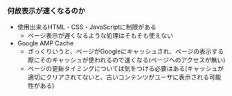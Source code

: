 ### 何故表示が速くなるのか

* 使用出来るHTML・CSS・JavaScriptに制限がある
  * ページ表示が遅くなるような処理はそもそも使えない
* Google AMP Cache
  * ざっくりいうと、ページがGoogleにキャッシュされ、ページの表示する際にそのキャッシュが使われるので速くなる(ページへのアクセスが無い)
  * ページの更新タイミングについては気をつける必要はある(キャッシュが適切にクリアされてないと、古いコンテンツがユーザに表示される可能性がある)
